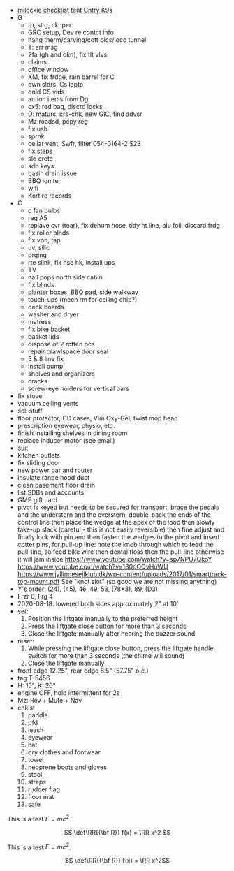 - [milockie](http://www.milockie.com/manual_1.html) [checklist](checklist.html) [tent](https://www.youtube.com/watch?v=CvNA0EYfeBc) [Cntry K9s](https://www.countrycaninesplaypark.com/)
- G
  - tp, st g, ck, per
  - GRC setup, Dev re contct info
  - hang therm/carving/cott pics/loco tunnel
  - T: err msg
  - 2fa (gh and okn), fix tlt vlvs
  - claims
  - office window
  - XM, fix frdge, rain barrel for C
  - own sldrs, Cs laptp
  - dnld CS vids
  - action items from Dg
  - cx5: red bag, discrd locks
  - D: maturs, crs-chk, new GIC, find advsr
  - Mz roadsd, pcpy reg
  - fix usb
  - sprnk
  - cellar vent, Swfr, filter 054-0164-2 $23
  - fix steps
  - slo crete
  - sdb keys
  - basin drain issue
  - BBQ igniter
  - wifi
  - Kort re records
- C
  - c fan bulbs
  - reg A5
  - replave cvr (tear), fix dehum hose, tidy ht line, alu foil, discard frdg
  - fix roller blnds
  - fix vpn, tap
  - uv, silic
  - prging
  - rte slink, fix hse hk, install ups
  - TV
  - nail pops north side cabin
  - fix blinds
  - planter boxes, BBQ pad, side walkway
  - touch-ups (mech rm for ceiling chip?)
  - deck boards
  - washer and dryer
  - matress
  - fix bike basket
  - basket lids
  - dispose of 2 rotten pcs
  - repair crawlspace door seal
  - 5 & 8 line fix
  - install pump
  - shelves and organizers
  - cracks
  - screw-eye holders for vertical bars
- fix stove
- vacuum ceiling vents
- sell stuff
- floor protector, CD cases, Vim Oxy-Gel, twist mop head
- prescription eyewear, physio, etc.
- finish installing shelves in dining room
- replace inducer motor (see email)
- suit
- kitchen outlets
- fix sliding door
- new power bar and router
- insulate range hood duct
- clean basement floor drain
- list SDBs and accounts
- GMP gift card
- pivot is keyed but needs to be secured for transport, brace the pedals and the understern and the overstern, double-back the ends of the control line then place the wedge at the apex of the loop then slowly take-up slack (careful - this is not easily reversible) then fine adjust and finally lock with pin and then fasten the wedges to the pivot and insert cotter pins, for pull-up line: note the knob through which to feed the pull-line, so feed bike wire then dental floss then the pull-line otherwise it will jam inside https://www.youtube.com/watch?v=sp7NPU7QkoY https://www.youtube.com/watch?v=130dOQvHuWU https://www.jyllingesejlklub.dk/wp-content/uploads/2017/01/smarttrack-top-mount.pdf See "knot slot" (so good we are not missing anything)
- Y's order: (24), (45), 46, 49, 53, (78*3), 89, (D3)
- Frzr 6, Frg 4
- 2020-08-18: lowered both sides approximately 2" at 10'
- set:
  1. Position the liftgate manually to the preferred height
  1. Press the liftgate close button for more than 3 seconds
  1. Close the liftgate manually after hearing the buzzer sound
- reset:
  1. While pressing the liftgate close button, press the liftgate handle switch for more than 3 seconds (the chime will sound)
  1. Close the liftgate manually
- front edge 12.25", rear edge 8.5" (57.75" o.c.)
- tag T-5456
- H: 15", K: 20"
- engine OFF, hold intermittent for 2s
- Mz: Rev + Mute + Nav
- chklst
  1. paddle
  1. pfd
  1. leash
  1. eyewear
  1. hat
  1. dry clothes and footwear
  1. towel
  1. neoprene boots and gloves
  1. stool
  1. straps
  1. rudder flag
  1. floor mat
  1. safe

This is a test $E=mc^2$.

$$
  \def\RR{{\bf R}}
  f(x) = \RR x^2
$$

This is a test $`E=mc^2`$.

```math
  \def\RR{{\bf R}}
  f(x) = \RR x^2
```
